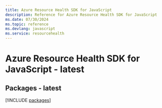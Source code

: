 ```yaml
---
title: Azure Resource Health SDK for JavaScript
description: Reference for Azure Resource Health SDK for JavaScript
ms.date: 07/30/2024
ms.topic: reference
ms.devlang: javascript
ms.service: resourcehealth
---
```

# Azure Resource Health SDK for JavaScript - latest
## Packages - latest
[!INCLUDE [packages](resource-health-index.md)]